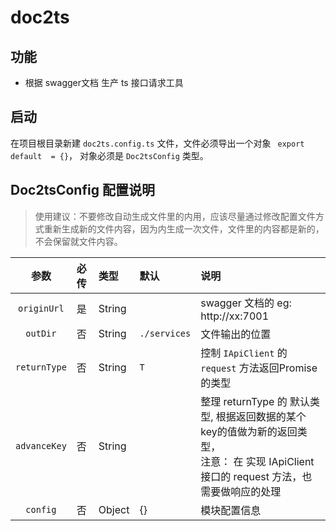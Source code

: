 # doc2ts
## 功能
- 根据 swagger文档 生产 ts 接口请求工具

## 启动
在项目根目录新建 `doc2ts.config.ts` 文件，文件必须导出一个对象 ` export default  = {}`， 对象必须是 ` Doc2tsConfig ` 类型。

## Doc2tsConfig 配置说明
> 使用建议：不要修改自动生成文件里的内用，应该尽量通过修改配置文件方式重新生成新的文件内容，因为内生成一次文件，文件里的内容都是新的，不会保留就文件内容。

| 参数 | 必传 | 类型 | 默认 | 说明 | 
| :---: | :--- | :--- | :--- | :--- |
| `originUrl` | 是 | String |  | swagger 文档的 eg: http://xx:7001
| `outDir` | 否 | String | `./services` | 文件输出的位置
| `returnType` | 否 | String | `T` | 控制 `IApiClient` 的 `request` 方法返回Promise的类型
| `advanceKey` | 否 | String |  | 整理 returnType 的 默认类型, 根据返回数据的某个key的值做为新的返回类型，<br/>注意： 在 实现 IApiClient 接口的 request 方法，也需要做响应的处理
| `config` | 否 | Object | {} | 模块配置信息


